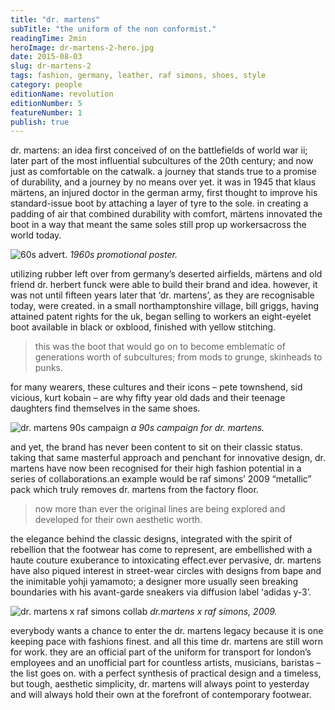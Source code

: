 ```yaml
---
title: "dr. martens"
subTitle: "the uniform of the non conformist."
readingTime: 2min
heroImage: dr-martens-2-hero.jpg
date: 2015-08-03
slug: dr-martens-2
tags: fashion, germany, leather, raf simons, shoes, style
category: people
editionName: revolution
editionNumber: 5
featureNumber: 1
publish: true
---
```


dr. martens: an idea first conceived of on the battlefields of world war ii; later part of the most influential subcultures of the 20th century; and now just as comfortable on the catwalk. a journey that stands true to a promise of durability, and a journey by no means over yet. it was in 1945 that klaus märtens, an injured doctor in the german army, first thought to improve his standard-issue boot by attaching a layer of tyre to the sole. in creating a padding of air that combined durability with comfort, märtens innovated the boot in a way that meant the same soles still prop up workersacross the world today.

![60s advert.](image-13.jpg)
*1960s promotional poster.*

utilizing rubber left over from germanyʼs deserted airfields, märtens and old friend dr. herbert funck were able to build their brand and idea. however, it was not until fifteen years later that ‘dr. martens’, as they are recognisable today, were created. in a small northamptonshire village, bill griggs, having attained patent rights for the uk, began selling to workers an eight-eyelet boot available in black or oxblood, finished with yellow stitching.

>this was the boot that would go on to become emblematic of generations worth of subcultures; from mods to grunge, skinheads to punks.

for many wearers, these cultures and their icons – pete townshend, sid vicious, kurt kobain – are why fifty year old dads and their teenage daughters find themselves in the same shoes.

![dr. martens 90s campaign](image-32.jpg)
*a 90s campaign for dr. martens.*

and yet, the brand has never been content to sit on their classic status. taking that same masterful approach and penchant for innovative design, dr. martens have now been recognised for their high fashion potential in a series of collaborations.an example would be raf simonsʼ 2009 “metallic” pack which truly removes dr. martens from the factory floor.

>now more than ever the original lines are being explored and developed for their own aesthetic worth.

the elegance behind the classic designs, integrated with the spirit of rebellion that the footwear has come to represent, are embellished with a haute couture exuberance to intoxicating effect.ever pervasive, dr. martens have also piqued interest in street-wear circles with designs from bape and the inimitable yohji yamamoto; a designer more usually seen breaking boundaries with his avant-garde sneakers via diffusion label ʻadidas y-3ʼ.

![dr. martens x raf simons collab](image-42.jpg)
*dr.martens x raf simons, 2009.*

everybody wants a chance to enter the dr. martens legacy because it is one keeping pace with fashions finest. and all this time dr. martens are still worn for work. they are an official part of the uniform for transport for londonʼs employees and an unofficial part for countless artists, musicians, baristas – the list goes on. with a perfect synthesis of practical design and a timeless, but tough, aesthetic simplicity, dr. martens will always point to yesterday and will always hold their own at the forefront of contemporary footwear.
